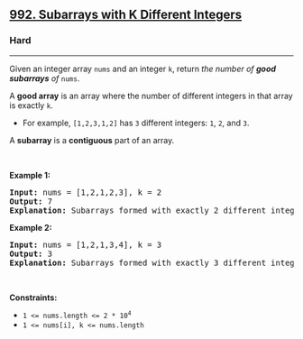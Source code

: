 <h2><a href="https://leetcode.com/problems/subarrays-with-k-different-integers/">992. Subarrays with K Different Integers</a></h2><h3>Hard</h3><hr><div element-id="473"><p element-id="472">Given an integer array <code element-id="471">nums</code> and an integer <code element-id="470">k</code>, return <em element-id="469">the number of <strong element-id="468">good subarrays</strong> of </em><code element-id="467">nums</code>.</p>

<p element-id="466">A <strong element-id="465">good array</strong> is an array where the number of different integers in that array is exactly <code element-id="464">k</code>.</p>

<ul element-id="463">
	<li element-id="462">For example, <code element-id="461">[1,2,3,1,2]</code> has <code element-id="460">3</code> different integers: <code element-id="459">1</code>, <code element-id="458">2</code>, and <code element-id="457">3</code>.</li>
</ul>

<p element-id="456">A <strong element-id="455">subarray</strong> is a <strong element-id="454">contiguous</strong> part of an array.</p>

<p element-id="453">&nbsp;</p>
<p element-id="452"><strong class="example" element-id="451">Example 1:</strong></p>

<pre element-id="450"><strong element-id="449">Input:</strong> nums = [1,2,1,2,3], k = 2
<strong element-id="448">Output:</strong> 7
<strong element-id="447">Explanation:</strong> Subarrays formed with exactly 2 different integers: [1,2], [2,1], [1,2], [2,3], [1,2,1], [2,1,2], [1,2,1,2]
</pre>

<p element-id="446"><strong class="example" element-id="445">Example 2:</strong></p>

<pre element-id="444"><strong element-id="443">Input:</strong> nums = [1,2,1,3,4], k = 3
<strong element-id="442">Output:</strong> 3
<strong element-id="441">Explanation:</strong> Subarrays formed with exactly 3 different integers: [1,2,1,3], [2,1,3], [1,3,4].
</pre>

<p element-id="440">&nbsp;</p>
<p element-id="439"><strong element-id="438">Constraints:</strong></p>

<ul element-id="437">
	<li element-id="436"><code element-id="435">1 &lt;= nums.length &lt;= 2 * 10<sup element-id="434">4</sup></code></li>
	<li element-id="433"><code element-id="432">1 &lt;= nums[i], k &lt;= nums.length</code></li>
</ul>
</div>